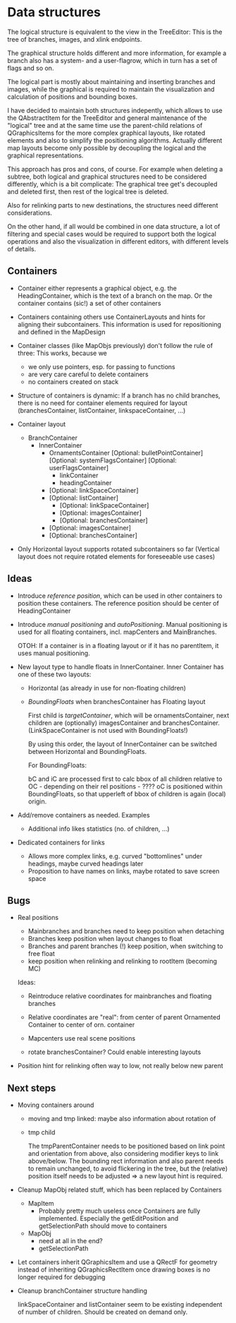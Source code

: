 Data structures
===============

The logical structure is equivalent to the view in the TreeEditor:
This is the tree of branches, images, and xlink endpoints.

The graphical structure holds different and more information, for
example a branch also has a system- and a user-flagrow, which in turn
has a set of flags and so on.

The logical part is mostly about maintaining and inserting branches and
images, while the graphical is required to maintain the visualization
and calculation of positions and bounding boxes.

I have decided to maintain both structures indepently, which allows
to use the QAbstractItem for the TreeEditor and general maintenance of
the "logical" tree and at the same time use the parent-child relations
of QGraphicsItems for the more complex graphical layouts, like rotated
elements and also to simplify the positioning algorithms. Actually different
map layouts become only possible by decoupling the logical and the
graphical representations.

This approach has pros and cons, of course. For example when deleting a
subtree, both logical and graphical structures need to be considered
differently, which is a bit complicate: The graphical tree get's
decoupled and deleted first, then rest of the logical tree is deleted.

Also for relinking parts to new destinations, the structures need
different considerations.

On the other hand, if all would be combined in one data structure, a lot
of filtering and special cases would be required to support both the
logical operations and also the visualization in different editors, with
different levels of details.


Containers
----------

- Container either represents a graphical object, e.g. the
  HeadingContainer, which is the text of a branch on the map. Or the
  container contains (sic!) a set of other containers

- Containers containing others use ContainerLayouts and hints for
  aligning their subcontainers. This information is used for
  repositioning and defined in the MapDesign

- Container classes (like MapObjs previously) don't follow the rule of
  three: This works, because we
    - we only use pointers, esp. for passing to functions
    - are very care careful to delete containers
    - no containers created on stack

- Structure of containers is dynamic: If a branch has no child
  branches, there is no need for container elements required for
  layout (branchesContainer, listContainer, linkspaceContainer, ...)

- Container layout
    - BranchContainer
        - InnerContainer
            - OrnamentsContainer
                [Optional: bulletPointContainer]
                [Optional: systemFlagsContainer]
                [Optional: userFlagsContainer]
                - linkContainer
                - headingContainer
            - [Optional: linkSpaceContainer]
            - [Optional: listContainer]
                - [Optional: linkSpaceContainer]
                - [Optional: imagesContainer]
                - [Optional: branchesContainer]
            - [Optional: imagesContainer]
            - [Optional: branchesContainer]

- Only Horizontal layout supports rotated subcontainers so far
  (Vertical layout does not require rotated elements for foreseeable use cases)

Ideas 
-----

* Introduce *reference position*, which can be used in other containers
  to position these containers. The reference position should be center
  of HeadingContainer

* Introduce *manual positioning* and *autoPositioning*. Manual
  positioning is used for all floating containers, incl. mapCenters and
  MainBranches.

  OTOH: If a container is in a floating layout or if it has no
  parentItem, it uses manual positioning.

* New layout type to handle floats in InnerContainer. Inner Container
  has one of these two layouts:
  - Horizontal (as already in use for non-floating children)

  - *BoundingFloats* when branchesContainer has Floating layout

    First child is *targetContainer*, which will be ornamentsContainer,
    next children are (optionally) imagesContainer and branchesContainer.
    (LinkSpaceContainer is not used with BoundingFloats!)

    By using this order, the layout of InnerContainer can be switched
    between Horizontal and BoundingFloats.

    For BoundingFloats:

    bC and iC are processed first to calc bbox of all children relative to OC
        - depending on their rel positions
        - ????
    oC is positioned within BoundingFloats, so that upperleft of bbox of
    children is again (local) origin.

* Add/remove containers as needed. Examples
  - Additional info likes statistics (no. of children, ...)

* Dedicated containers for links
  - Allows more complex links, e.g. curved "bottomlines" under headings,
    maybe curved headings later
  - Proposition to have names on links, maybe rotated to save screen space


Bugs
----

* Real positions
    - Mainbranches and branches need to keep position when detaching
    - Branches keep position when layout changes to float
    - Branches and parent branches (!) keep position, when switching to
      free float
    - keep position when relinking and relinking to rootItem (becoming
      MC)

  Ideas:
    - Reintroduce relative coordinates for mainbranches and floating
      branches

    - Relative coordinates are "real": from center of parent Ornamented
      Container to center of orn. container

    - Mapcenters use real scene positions

    - rotate branchesContainer? Could enable interesting layouts

* Position hint for relinking often way to low, not really below new
  parent


Next steps
----------

* Moving containers around
    - moving and tmp linked: maybe also information about rotation of
    - tmp child

      The tmpParentContainer needs to be positioned based on link point and
      orientation from above, also considering modifier keys to link
      above/below. The bounding rect information and also parent needs to
      remain unchanged, to avoid flickering in the tree, but the (relative)
      position itself needs to be adjusted => a new layout hint is required.

* Cleanup MapObj related stuff, which has been replaced by Containers
    - MapItem
        - Probably pretty much useless once Containers are fully
          implemented. Especially the getEditPosition and
          getSelectionPath should move to containers
    - MapObj
        - need at all in the end?
        - getSelectionPath

* Let containers inherit QGraphicsItem and use a QRectF for geometry instead of inheriting QGraphicsRectItem
  once drawing boxes is no longer required for debugging

* Cleanup branchContainer structure handling

  linkSpaceContainer and listContainer seem to be existing independent
  of number of children. Should be created on demand only.    

